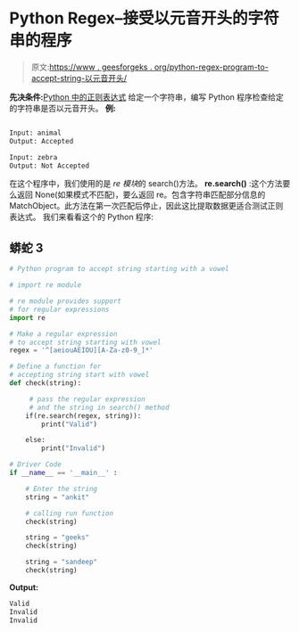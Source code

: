 # Python Regex–接受以元音开头的字符串的程序

> 原文:[https://www . geesforgeks . org/python-regex-program-to-accept-string-以元音开头/](https://www.geeksforgeeks.org/python-regex-program-to-accept-string-starting-with-vowel/)

**先决条件:**[Python 中的正则表达式](https://www.geeksforgeeks.org/regular-expression-python-examples-set-1/)
给定一个字符串，编写 Python 程序检查给定的字符串是否以元音开头。
**例:**

```py

Input: animal
Output: Accepted

Input: zebra
Output: Not Accepted
```

在这个程序中，我们使用的是 *re 模块*的 search()方法。
**re.search()** :这个方法要么返回 None(如果模式不匹配)，要么返回 re。包含字符串匹配部分信息的 MatchObject。此方法在第一次匹配后停止，因此这比提取数据更适合测试正则表达式。
我们来看看这个的 Python 程序:

## 蟒蛇 3

```py
# Python program to accept string starting with a vowel

# import re module

# re module provides support
# for regular expressions
import re

# Make a regular expression
# to accept string starting with vowel
regex = '^[aeiouAEIOU][A-Za-z0-9_]*'

# Define a function for
# accepting string start with vowel
def check(string):

     # pass the regular expression
     # and the string in search() method
    if(re.search(regex, string)):
        print("Valid")

    else:
        print("Invalid")

# Driver Code
if __name__ == '__main__' :

    # Enter the string
    string = "ankit"

    # calling run function
    check(string)

    string = "geeks"
    check(string)

    string = "sandeep"
    check(string)
```

**Output:** 

```py
Valid
Invalid
Invalid
```